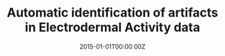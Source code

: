 ---
title: "Automatic identification of artifacts in Electrodermal Activity data"
authors:
- S. Taylor
- admin
- W. Chen
- S. Fedor
- A. Sano
- \& Picard R. Picard R
date: "2015-01-01T00:00:00Z"
doi: ""

author_notes:
- "Equal contribution"
- "Equal contribution"
- ""
- ""
- ""
- ""

# Schedule page publish date (NOT publication's date).
publishDate: "2015-01-01T00:00:00Z"

# Publication type.
# Legend: 0 = Uncategorized; 1 = Conference paper; 2 = Journal article;
# 3 = Preprint / Working Paper; 4 = Report; 5 = Book; 6 = Book section;
# 7 = Thesis; 8 = Patent
publication_types: ["1"]

# Publication name and optional abbreviated publication name.
publication: In *International Conference of the IEEE Engineering in Medicine and Biology Society (EMBC)* 
publication_short: In *International Conference of the IEEE Engineering in Medicine and Biology Society (EMBC)* 

abstract: 
# Summary. An optional shortened abstract.
summary: ''

tags:
- Affective Computing
- Physiology
- Sensors
featured: false

links:
url_pdf: https://www.ncbi.nlm.nih.gov/pmc/articles/PMC5413200/
url_code: ''
url_dataset: ''
url_poster: ''
url_project: ''
url_slides: ''
url_source: ''
url_video: ''

# Featured image
# To use, add an image named `featured.jpg/png` to your page's folder. 
image:
  caption: ''
  focal_point: Center
  preview_only: false

# Associated Projects (optional).
#   Associate this publication with one or more of your projects.
#   Simply enter your project's folder or file name without extension.
#   E.g. `internal-project` references `content/project/internal-project/index.md`.
#   Otherwise, set `projects: []`.
projects: []

# Slides (optional).
#   Associate this publication with Markdown slides.
#   Simply enter your slide deck's filename without extension.
#   E.g. `slides: "example"` references `content/slides/example/index.md`.
#   Otherwise, set `slides: ""`.
slides: ""
---